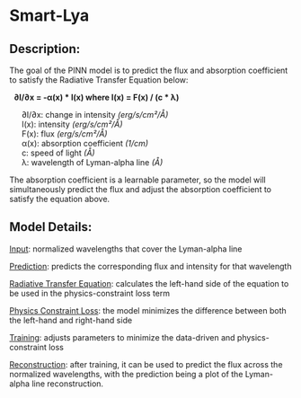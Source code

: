# Smart-Lya

## Description:
The goal of the PINN model is to predict the flux and absorption coefficient to satisfy the Radiative Transfer Equation below: <br />

  &nbsp; **∂I/∂x = -α(x) * I(x) where I(x) = F(x) / (c * λ)** <br />
  
  &ensp; &ensp; ∂I/∂x: change in intensity *(erg/s/cm²/Å)* <br />
  &ensp; &ensp; I(x): intensity *(erg/s/cm²/Å)* <br />
  &ensp; &ensp; F(x): flux *(erg/s/cm²/Å)* <br />
  &ensp; &ensp; α(x): absorption coefficient *(1/cm)* <br />
  &ensp; &ensp; c: speed of light *(Å)* <br />
  &ensp; &ensp; λ: wavelength of Lyman-alpha line *(Å)* <br />

The absorption coefficient is a learnable parameter, so the model will simultaneously predict the flux and adjust the absorption coefficient to satisfy the equation above. 

 ## Model Details:
   <ins>Input</ins>: normalized wavelengths that cover the Lyman-alpha line </br>
   
   <ins>Prediction</ins>: predicts the corresponding flux and intensity for that wavelength </br>
   
   <ins>Radiative Transfer Equation</ins>: calculates the left-hand side of the equation to be used in the physics-constraint loss term </br>
   
   <ins>Physics Constraint Loss</ins>: the model minimizes the difference between both the left-hand and right-hand side </br>
   
   <ins>Training</ins>: adjusts parameters to minimize the data-driven and physics-constraint loss </br>
   
   <ins>Reconstruction</ins>: after training, it can be used to predict the flux across the normalized wavelengths, with the prediction being a plot of the Lyman-alpha line reconstruction. </br>
 
 
